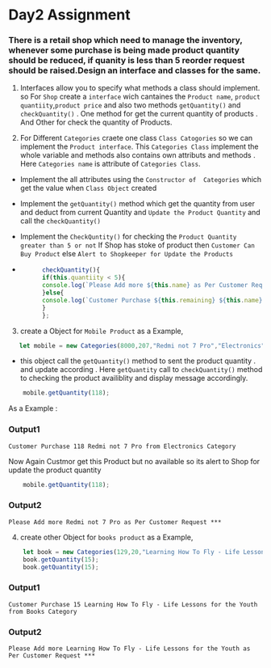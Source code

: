 # Day2 Assignment

### There is a retail shop which need to manage the inventory, whenever some purchase is being made product quantity should be reduced, if quanity is less than 5 reorder request should be raised.Design an interface and classes for the same.

1. Interfaces allow you to specify what methods a class should implement. so For `Shop` create a `interface` wich cantaines the `Product name`, `product quantiity`,`product price` and also two methods `getQuantity()` and `checkQuantity()` . One method for get the current quantity of products . And Other for check the quantity of Products.

2. For Different `Categories` craete one class `Class Catogories` so we can implement the `Product interface`. This `Categories Class` implement the whole variable and methods also contains own attributs and methods . Here `Categories name` is attribute of `Categories Class`. 
* Implement the all attributes using the `Constructor of  Categories` which get the value when `Class Object` created 

* Implement the `getQuantity()` method which get the quantity from user and deduct from current Quantity and `Update the Product Quantity` and call the `checkQuantity()`

* Implement the `CheckQuntity()` for checking the `Product Quantity greater than 5 or not` If Shop has stoke of product then `Customer Can Buy Product` else `Alert to Shopkeeper for Update the Products`
* ```JavaScript
        checkQuantity(){
        if(this.quantiity < 5){
        console.log(`Please Add more ${this.name} as Per Customer Request ***`)
        }else{
        console.log(`Customer Purchase ${this.remaining} ${this.name} from ${this.cname} Category`)
        }
        };
   ```

3. create a Object for `Mobile Product` as a Example,
```JavaScript
   let mobile = new Categories(8000,207,"Redmi not 7 Pro","Electronics")     
```   
* this object call the `getQuantity()` method to sent the product quantity . and update according . Here `getQuantity` call to `checkQuantity()` method to checking the product availiblity and display message accordingly.
```JavaScript
    mobile.getQuantity(118);
```
As a Example :
### Output1
```
Customer Purchase 118 Redmi not 7 Pro from Electronics Category
```
Now Again Custmor get this Product but no available so its alert to Shop for update the product quantity
``` JavaScript
    mobile.getQuantity(118);
```
### Output2
```
Please Add more Redmi not 7 Pro as Per Customer Request ***
```

4. create other Object for `books product` as a Example,
``` JavaScript
    let book = new Categories(129,20,"Learning How To Fly - Life Lessons for the Youth","Books")
    book.getQuantity(15);
    book.getQuantity(15);
```
### Output1
```
Customer Purchase 15 Learning How To Fly - Life Lessons for the Youth from Books Category
```
### Output2
```
Please Add more Learning How To Fly - Life Lessons for the Youth as Per Customer Request ***
```
